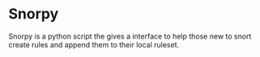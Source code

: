 # Snorpy
Snorpy is a python script the gives a interface to help those new to snort create rules and append them to their local ruleset.
